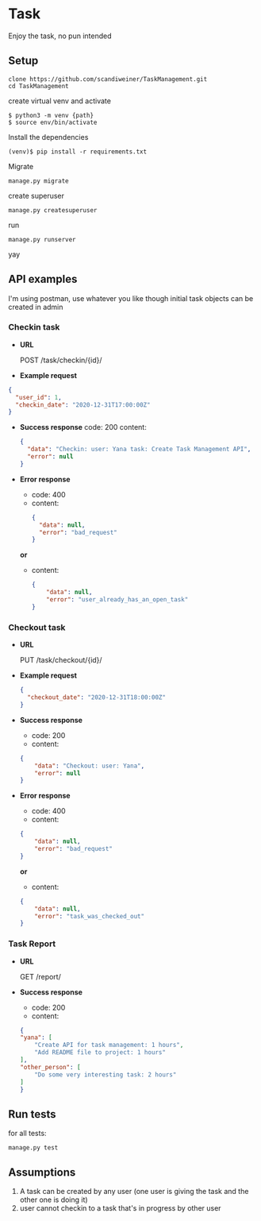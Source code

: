 # Task 

Enjoy the task, no pun intended

## Setup

```
clone https://github.com/scandiweiner/TaskManagement.git
cd TaskManagement
```

create virtual venv and activate
```
$ python3 -m venv {path}
$ source env/bin/activate
```
Install the dependencies
```
(venv)$ pip install -r requirements.txt
```
Migrate
```
manage.py migrate
```
create superuser
```
manage.py createsuperuser
```

run
```
manage.py runserver
```

yay

## API examples
I'm using postman, use whatever you like though
initial task objects can be created in admin

### Checkin task
* **URL**

    POST /task/checkin/{id}/

* **Example request**
```json
{
  "user_id": 1,
  "checkin_date": "2020-12-31T17:00:00Z"
}
```

* **Success response**
    code: 200
    content: 
    ```json
    {
      "data": "Checkin: user: Yana task: Create Task Management API",
      "error": null
    }
    ```

* **Error response**
    * code: 400
    * content: 
        ```json
        {
          "data": null,
          "error": "bad_request"
        }
        ```
  **or**
     * content: 
        ```json
        {
            "data": null,
            "error": "user_already_has_an_open_task"
        }
        ```
  
 ### Checkout task
* **URL**

    PUT /task/checkout/{id}/

* **Example request**
    ```json
    {
      "checkout_date": "2020-12-31T18:00:00Z"
    }
    ```
* **Success response**
    * code: 200
    * content: 
    ```json
    {
        "data": "Checkout: user: Yana",
        "error": null
    }
    ```

* **Error response**
    * code: 400
    * content: 
    ```json
    {
        "data": null,
        "error": "bad_request"
    }
    ```
  **or**
     * content: 
    ```json
    {
        "data": null,
        "error": "task_was_checked_out"
    }
    ```

 ### Task Report
* **URL**

    GET /report/
    
* **Success response**
    * code: 200
    * content: 
    ```json
    {
    "yana": [
        "Create API for task management: 1 hours",
        "Add README file to project: 1 hours"
    ],
    "other_person": [
        "Do some very interesting task: 2 hours"
    ]
    }
    ```

## Run tests
for all tests:
```
manage.py test
```

## Assumptions
1. A task can be created by any user (one user is giving the task and the other one is doing it)
2. user cannot checkin to a task that's in progress by other user